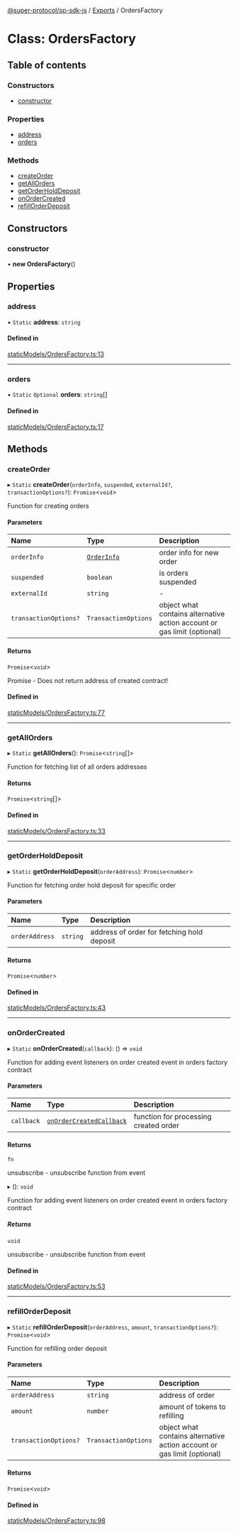 [@super-protocol/sp-sdk-js](../README.md) / [Exports](../modules.md) / OrdersFactory

# Class: OrdersFactory

## Table of contents

### Constructors

- [constructor](OrdersFactory.md#constructor)

### Properties

- [address](OrdersFactory.md#address)
- [orders](OrdersFactory.md#orders)

### Methods

- [createOrder](OrdersFactory.md#createorder)
- [getAllOrders](OrdersFactory.md#getallorders)
- [getOrderHoldDeposit](OrdersFactory.md#getorderholddeposit)
- [onOrderCreated](OrdersFactory.md#onordercreated)
- [refillOrderDeposit](OrdersFactory.md#refillorderdeposit)

## Constructors

### constructor

• **new OrdersFactory**()

## Properties

### address

▪ `Static` **address**: `string`

#### Defined in

[staticModels/OrdersFactory.ts:13](https://github.com/Super-Protocol/sp-sdk-js/blob/8e674e4/src/staticModels/OrdersFactory.ts#L13)

___

### orders

▪ `Static` `Optional` **orders**: `string`[]

#### Defined in

[staticModels/OrdersFactory.ts:17](https://github.com/Super-Protocol/sp-sdk-js/blob/8e674e4/src/staticModels/OrdersFactory.ts#L17)

## Methods

### createOrder

▸ `Static` **createOrder**(`orderInfo`, `suspended`, `externalId?`, `transactionOptions?`): `Promise`<`void`\>

Function for creating orders

#### Parameters

| Name | Type | Description |
| :------ | :------ | :------ |
| `orderInfo` | [`OrderInfo`](../modules.md#orderinfo) | order info for new order |
| `suspended` | `boolean` | is orders suspended |
| `externalId` | `string` | - |
| `transactionOptions?` | `TransactionOptions` | object what contains alternative action account or gas limit (optional) |

#### Returns

`Promise`<`void`\>

Promise<void> - Does not return address of created contract!

#### Defined in

[staticModels/OrdersFactory.ts:77](https://github.com/Super-Protocol/sp-sdk-js/blob/8e674e4/src/staticModels/OrdersFactory.ts#L77)

___

### getAllOrders

▸ `Static` **getAllOrders**(): `Promise`<`string`[]\>

Function for fetching list of all orders addresses

#### Returns

`Promise`<`string`[]\>

#### Defined in

[staticModels/OrdersFactory.ts:33](https://github.com/Super-Protocol/sp-sdk-js/blob/8e674e4/src/staticModels/OrdersFactory.ts#L33)

___

### getOrderHoldDeposit

▸ `Static` **getOrderHoldDeposit**(`orderAddress`): `Promise`<`number`\>

Function for fetching order hold deposit for specific order

#### Parameters

| Name | Type | Description |
| :------ | :------ | :------ |
| `orderAddress` | `string` | address of order for fetching hold deposit |

#### Returns

`Promise`<`number`\>

#### Defined in

[staticModels/OrdersFactory.ts:43](https://github.com/Super-Protocol/sp-sdk-js/blob/8e674e4/src/staticModels/OrdersFactory.ts#L43)

___

### onOrderCreated

▸ `Static` **onOrderCreated**(`callback`): () => `void`

Function for adding event listeners on order created event in orders factory contract

#### Parameters

| Name | Type | Description |
| :------ | :------ | :------ |
| `callback` | [`onOrderCreatedCallback`](../modules.md#onordercreatedcallback) | function for processing created order |

#### Returns

`fn`

unsubscribe - unsubscribe function from event

▸ (): `void`

Function for adding event listeners on order created event in orders factory contract

##### Returns

`void`

unsubscribe - unsubscribe function from event

#### Defined in

[staticModels/OrdersFactory.ts:53](https://github.com/Super-Protocol/sp-sdk-js/blob/8e674e4/src/staticModels/OrdersFactory.ts#L53)

___

### refillOrderDeposit

▸ `Static` **refillOrderDeposit**(`orderAddress`, `amount`, `transactionOptions?`): `Promise`<`void`\>

Function for refilling order deposit

#### Parameters

| Name | Type | Description |
| :------ | :------ | :------ |
| `orderAddress` | `string` | address of order |
| `amount` | `number` | amount of tokens to refilling |
| `transactionOptions?` | `TransactionOptions` | object what contains alternative action account or gas limit (optional) |

#### Returns

`Promise`<`void`\>

#### Defined in

[staticModels/OrdersFactory.ts:98](https://github.com/Super-Protocol/sp-sdk-js/blob/8e674e4/src/staticModels/OrdersFactory.ts#L98)
